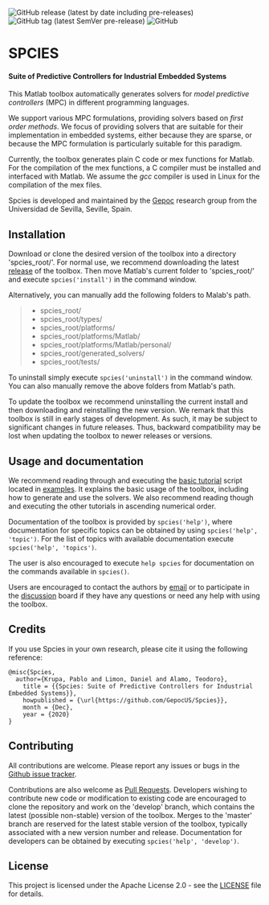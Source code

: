 ![GitHub release (latest by date including pre-releases)](https://img.shields.io/github/v/release/GepocUS/Spcies?include_prereleases&style=plastic)
![GitHub tag (latest SemVer pre-release)](https://img.shields.io/github/v/tag/GepocUS/Spcies?include_prereleases&style=plastic)
![GitHub](https://img.shields.io/github/license/GepocUS/Spcies?style=plastic)

# SPCIES

#### Suite of Predictive Controllers for Industrial Embedded Systems

This Matlab toolbox automatically generates solvers for _model predictive controllers_ (MPC) in different programming languages.

We support various MPC formulations, providing solvers based on _first order methods_. We focus of providing solvers that are suitable for their implementation in embedded systems, either because they are sparse, or because the MPC formulation is particularly suitable for this paradigm.

Currently, the toolbox generates plain C code or mex functions for Matlab.
For the compilation of the mex functions, a C compiler must be installed and interfaced with Matlab.
We assume the _gcc_ compiler is used in Linux for the compilation of the mex files.

Spcies is developed and maintained by the [Gepoc](https://grupo.us.es/gepoc/) research group from the Universidad de Sevilla, Seville, Spain.

## Installation

Download or clone the desired version of the toolbox into a directory 'spcies_root/'.
For normal use, we recommend downloading the latest [release](https://github.com/GepocUS/Spcies/releases) of the toolbox.
Then move Matlab's current folder to 'spcies_root/' and execute `spcies('install')` in the command window.

Alternatively, you can manually add the following folders to Malab's path.

> * spcies_root/
> * spcies_root/types/
> * spcies_root/platforms/
> * spcies_root/platforms/Matlab/
> * spcies_root/platforms/Matlab/personal/
> * spcies_root/generated_solvers/
> * spcies_root/tests/

To uninstall simply execute `spcies('uninstall')` in the command window. You can also manually remove the above folders from Matlab's path.

To update the toolbox we recommend uninstalling the current install and then downloading and reinstalling the new version.
We remark that this toolbox is still in early stages of development. As such, it may be subject to significant changes in future releases.
Thus, backward compatibility may be lost when updating the toolbox to newer releases or versions.

## Usage and documentation

We recommend reading through and executing the [basic tutorial](examples/t00_basic_tutorial.m) script located in [examples](examples). It explains the basic usage of the toolbox, including how to generate and use the solvers. We also recommend reading though and executing the other tutorials in ascending numerical order.

Documentation of the toolbox is provided by `spcies('help')`, where documentation for specific topics can be obtained by using `spcies('help', 'topic')`. For the list of topics with available documentation execute `spcies('help', 'topics')`.

The user is also encouraged to execute `help spcies` for documentation on the commands available in `spcies()`.

Users are encouraged to contact the authors by [email](mailto:pkrupa@us.es) or to participate in the [discussion](https://github.com/GepocUS/Spcies/discussions) board if they have any questions or need any help with using the toolbox.

## Credits

If you use Spcies in your own research, please cite it using the following reference:

```
@misc{Spcies,
  author={Krupa, Pablo and Limon, Daniel and Alamo, Teodoro},
    title = {{Spcies: Suite of Predictive Controllers for Industrial Embedded Systems}},
    howpublished = {\url{https://github.com/GepocUS/Spcies}},
    month = {Dec},
    year = {2020}
}
```

## Contributing

All contributions are welcome. Please report any issues or bugs in the [Github issue tracker](https://github.com/GepocUS/Spcies/issues).

Contributions are also welcome as [Pull Requests](https://github.com/GepocUS/Spcies/pulls). Developers wishing to contribute new code or modification to existing code are encouraged to clone the repository and work on the 'develop' branch, which contains the latest (possible non-stable) version of the toolbox. Merges to the 'master' branch are reserved for the latest stable version of the toolbox, typically associated with a new version number and release.
Documentation for developers can be obtained by executing `spcies('help', 'develop')`.

## License

This project is licensed under the Apache License 2.0 - see the [LICENSE](LICENSE) file for details.
